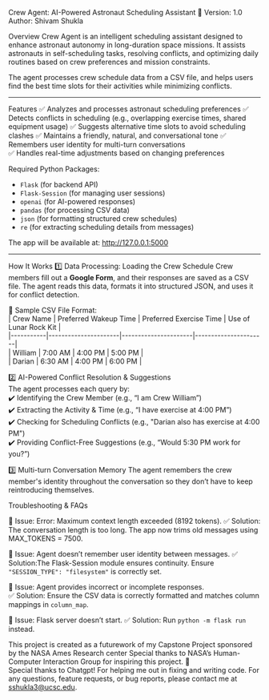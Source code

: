 Crew Agent: AI-Powered Astronaut Scheduling Assistant 🚀
Version: 1.0  
Author: Shivam Shukla  

Overview 
Crew Agent is an intelligent scheduling assistant designed to enhance astronaut autonomy in long-duration space missions. It assists astronauts in self-scheduling tasks, resolving conflicts, and optimizing daily routines based on crew preferences and mission constraints.

The agent processes crew schedule data from a CSV file, and helps users find the best time slots for their activities while minimizing conflicts.

---

Features
✅ Analyzes and processes astronaut scheduling preferences
✅ Detects conflicts in scheduling (e.g., overlapping exercise times, shared equipment usage)
✅ Suggests alternative time slots to avoid scheduling clashes 
✅ Maintains a friendly, natural, and conversational tone 
✅ Remembers user identity for multi-turn conversations  
✅ Handles real-time adjustments based on changing preferences


Required Python Packages: 
- `Flask` (for backend API)
- `Flask-Session` (for managing user sessions)
- `openai` (for AI-powered responses)
- `pandas` (for processing CSV data)
- `json` (for formatting structured crew schedules)
- `re` (for extracting scheduling details from messages)

The app will be available at: http://127.0.0.1:5000

---

How It Works
1️⃣ Data Processing: Loading the Crew Schedule 
Crew members fill out a **Google Form**, and their responses are saved as a CSV file. The agent reads this data, formats it into structured JSON, and uses it for conflict detection.

📁 Sample CSV File Format:  
| Crew Name | Preferred Wakeup Time | Preferred Exercise Time | Use of Lunar Rock Kit |  
|-----------|----------------------|----------------------|----------------------|  
| William   | 7:00 AM              | 4:00 PM              | 5:00 PM              |  
| Darian    | 6:30 AM              | 4:00 PM              | 6:00 PM              |  

2️⃣ AI-Powered Conflict Resolution & Suggestions  
The agent processes each query by:  
✔️ Identifying the Crew Member (e.g., “I am Crew William”)  
✔️ Extracting the Activity & Time (e.g., “I have exercise at 4:00 PM”)  
✔️ Checking for Scheduling Conflicts (e.g., "Darian also has exercise at 4:00 PM")  
✔️ Providing Conflict-Free Suggestions (e.g., “Would 5:30 PM work for you?”)  

3️⃣ Multi-turn Conversation Memory
The agent remembers the crew member's identity throughout the conversation so they don’t have to keep reintroducing themselves.


Troubleshooting & FAQs

🔴 Issue: Error: Maximum context length exceeded (8192 tokens). 
✅ Solution: The conversation length is too long. The app now trims old messages using MAX_TOKENS = 7500.

🔴 Issue: Agent doesn’t remember user identity between messages. 
✅ Solution:The Flask-Session module ensures continuity. Ensure `"SESSION_TYPE": "filesystem"` is correctly set.

🔴 Issue: Agent provides incorrect or incomplete responses.  
✅ Solution: Ensure the CSV data is correctly formatted and matches column mappings in `column_map`.

🔴 Issue: Flask server doesn’t start. 
✅ Solution: Run `python -m flask run` instead.

This project is created as a futurework of my Capstone Project sponsored by the NASA Ames Research center
Special thanks to NASA’s Human-Computer Interaction Group for inspiring this project. 🙌  
Special thanks to Chatgpt! For helping me out in fixing and writing code. 
For any questions, feature requests, or bug reports, please contact me at sshukla3@ucsc.edu.


